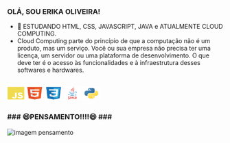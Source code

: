 ### OLÁ, SOU ERIKA OLIVEIRA!

- 🌱 ESTUDANDO HTML, CSS, JAVASCRIPT, JAVA e ATUALMENTE CLOUD COMPUTING.
- Cloud Computing parte do princípio de que a computação não é um produto, mas um serviço. Você ou sua empresa não precisa ter uma licença, um servidor ou uma plataforma de desenvolvimento. O que deve ter é o acesso às funcionalidades e à infraestrutura desses softwares e hardwares.

<div style="display: inline_block"><br>
 <img align="center" alt="Js" height="30" width="40" src="https://raw.githubusercontent.com/devicons/devicon/master/icons/javascript/javascript-plain.svg">
<img align="center" alt="HTML" height="30" width="40" src="https://raw.githubusercontent.com/devicons/devicon/master/icons/html5/html5-original.svg">
  <img align="center" alt="CSS" height="30" width="40" src="https://raw.githubusercontent.com/devicons/devicon/master/icons/css3/css3-original.svg">
 <img align="center" alt="Python" height="30" width="40" src="https://github.com/devicons/devicon/blob/master/icons/java/java-original-wordmark.svg">
  <img align="center" alt="Python" height="30" width="40" src="https://raw.githubusercontent.com/devicons/devicon/master/icons/python/python-original.svg">
    
</div>

  ##
 
<h3>### &#128516;PENSAMENTO!!!!&#128516; ###</h3>

<img align="center"  height="150" width="250" alt="imagem pensamento" 
  src="https://cdn.pensador.com/img/imagens/pe/ns/pensador_frases_estudos_5.jpg?auto_optimize=low&width=655" />



